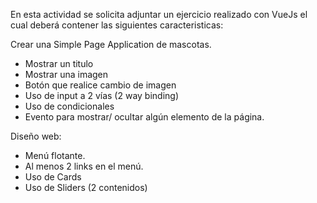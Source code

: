 <p>En esta actividad se solicita adjuntar un ejercicio realizado con VueJs el cual deberá contener las siguientes caracteristicas:</p>

<section>
   <p>Crear una Simple Page Application de mascotas.</p>
    <ul>
        <li>Mostrar un titulo </li>
        <li>Mostrar una imagen </li>
        <li>Botón que realice cambio de imagen </li>
        <li>Uso de input a 2 vías (2 way binding) </li>
        <li>Uso de condicionales </li>
        <li>Evento para mostrar/ ocultar algún elemento de la página. </li>
    </ul>
</section>
 
<section>
    <p>Diseño web:</p>
    <ul>
        <li>Menú flotante.</li>
        <li>Al menos 2 links en el menú.</li>
        <li>Uso de Cards</li>
        <li>Uso de Sliders (2 contenidos) </li>
    </ul>
 <section>


